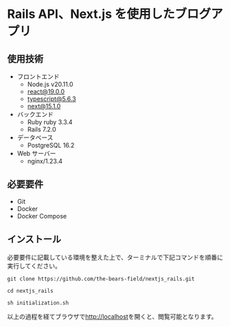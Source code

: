# Rails API、Next.js を使用したブログアプリ

## 使用技術

- フロントエンド
  - Node.js v20.11.0
  - react@19.0.0
  - typescript@5.6.3
  - next@15.1.0
- バックエンド
  - Ruby ruby 3.3.4
  - Rails 7.2.0
- データベース
  - PostgreSQL 16.2
- Web サーバー
  - nginx/1.23.4

## 必要要件

- Git
- Docker
- Docker Compose

## インストール

必要要件に記載している環境を整えた上で、ターミナルで下記コマンドを順番に実行してください。

```
git clone https://github.com/the-bears-field/nextjs_rails.git
```

```
cd nextjs_rails
```

```
sh initialization.sh
```

以上の過程を経てブラウザで[http://localhost](http://localhost)を開くと、閲覧可能となります。
